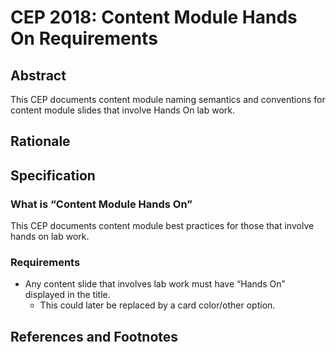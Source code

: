 # CEP 2018: Content Module Hands On Requirements


## Abstract

This CEP documents content module naming semantics and conventions for content module slides that involve Hands On lab work.

## Rationale

## Specification

### What is “Content Module Hands On”

This CEP documents content module best practices for those that involve hands on lab work. 

### Requirements

* Any content slide that involves lab work must have “Hands On” displayed in the title.
    * This could later be replaced by a card color/other option.


## References and Footnotes


